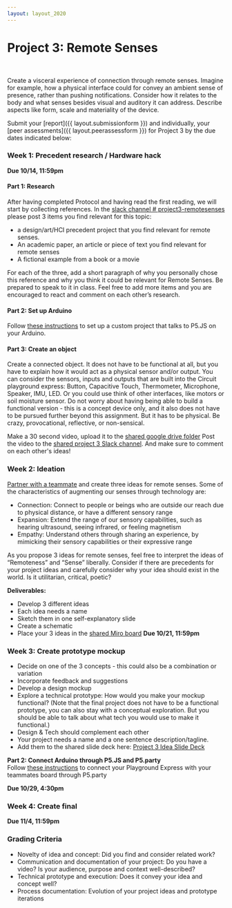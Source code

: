 ```yaml
---
layout: layout_2020
---
```


# Project 3: Remote Senses
<br>

Create a visceral experience of connection through remote senses. Imagine for example, how a physical interface could for convey an ambient sense of presence, rather than pushing notifications. Consider how it relates to the body and what senses besides visual and auditory it can address. Describe aspects like form, scale and materiality of the device.  

Submit your [report]({{ layout.submissionform }}) and individually, your [peer assessments]({{ layout.peerassessform }}) for Project 3 by the due dates indicated below:

### Week 1: Precedent research / Hardware hack
**Due 10/14, 11:59pm**

#### Part 1: Research 
After having completed Protocol and having read the first reading, we will start by collecting references. In the [slack channel # project3-remotesenses](https://elasticspacesfall2020.slack.com/archives/C01C0EWEW2X) please post 3 items you find relevant for this topic:   
- a design/art/HCI precedent project that you find relevant for remote senses. 
- An academic paper, an article or piece of text you find relevant for remote senses
- A fictional example from a book or a movie 

For each of the three, add a short paragraph of why you personally chose this reference and why you think it could be relevant for Remote Senses. Be prepared to speak to it in class. Feel free to add more items and you are encouraged to react and comment on each other’s research.

#### Part 2: Set up Arduino
Follow [these instructions](https://docs.google.com/document/d/1IsyALHika9kSgpsuAQLuBg7p4fcRTG4XwLIa6o_42jk/edit?usp=sharing) to set up a custom project that talks to P5.JS on your Arduino. 

#### Part 3: Create an object
Create a connected object. It does not have to be functional at all, but you have to explain how it would act as a physical sensor and/or output. You can consider the sensors, inputs and outputs that are built into the Circuit playground express: Button, Capacitive Touch, Thermometer, Microphone, Speaker, IMU, LED. Or you could use think of other interfaces, like motors or soil moisture sensor. Do not worry about having being able to build a functional version - this is a concept device only, and it also does not have to be pursued further beyond this assignment. But it has to be physical. Be crazy, provocational, reflective, or non-sensical.

Make a 30 second video, upload it to the [shared google drive folder](https://drive.google.com/drive/u/1/folders/1YGiPkh6qPra6kqBiINl-GC22SUdk4L-f) Post the video to the [shared project 3 Slack channel](https://elasticspacesfall2020.slack.com/archives/C01C0EWEW2X). And make sure to comment on each other's ideas!

### Week 2: Ideation
[Partner with a teammate](https://docs.google.com/spreadsheets/d/1vifyGlvypIhkTvPao_CJ_TqlBpGpCyoKI2DYXeuQy6w/edit#gid=0) and create three ideas for remote senses.
Some of the characteristics of augmenting our senses through technology are: 
- Connection: Connect to people or beings who are outside our reach due to physical distance, or have a different sensory range
- Expansion: Extend the range of our sensory capabilities, such as hearing ultrasound, seeing infrared, or feeling magnetism
- Empathy: Understand others through sharing an experience, by mimicking their sensory capabilities or their expressive range

As you propose 3 ideas for remote senses, feel free to interpret the ideas of “Remoteness” and “Sense” liberally. Consider if there are precedents for your project ideas and carefully consider why your idea should exist in the world. Is it utilitarian, critical, poetic? 

**Deliverables:**
- Develop 3 different ideas
- Each idea needs a name
- Sketch them in one self-explanatory slide
- Create a schematic
- Place your 3 ideas in the [shared Miro board](https://miro.com/app/board/o9J_kiSkM2w=/)
**Due 10/21, 11:59pm**

### Week 3: Create prototype mockup
- Decide on one of the 3 concepts - this could also be a combination or variation
- Incorporate feedback and suggestions
- Develop a design mockup
- Explore a technical prototype: How would you make your mockup functional? (Note that the final project does not have to be a functional prototype, you can also stay with a conceptual exploration. But you should be able to talk about what tech you would use to make it functional.)
- Design & Tech should complement each other
- Your project needs a name and a one sentence description/tagline.   
- Add them to the shared slide deck here: [Project 3 Idea Slide Deck](https://docs.google.com/presentation/d/1VtoYNB-C4fg3KcLUH5txDUlVd641p8F36NcwaTc3c4c/edit#slide=id.ga4a313236a_0_4)  

**Part 2: Connect Arduino through P5.JS and P5.party**<br>
Follow [these instructions](https://docs.google.com/document/d/1nLZMPcWw9nD1vs6GvNadeW3f0BT-rKQqVDFuBvPb6n8/edit?usp=sharing) to connect your Playground Express with your teammates board through P5.party

**Due 10/29, 4:30pm**

### Week 4: Create final
**Due 11/4, 11:59pm**

### Grading Criteria
- Novelty of idea and concept: Did you find and consider related work?
- Communication and documentation of your project: Do you have a video? Is your audience, purpose and context well-described? 
- Technical prototype and execution: Does it convey your idea and concept well? 
- Process documentation: Evolution of your project ideas and prototype iterations
